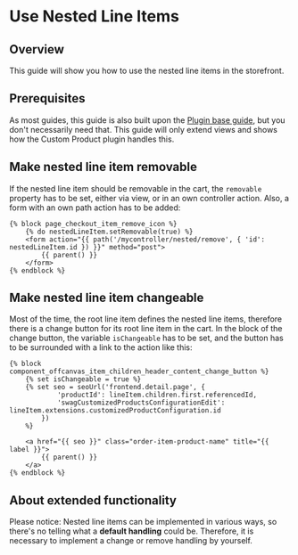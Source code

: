 # Use Nested Line Items

## Overview

This guide will show you how to use the nested line items in the storefront.

## Prerequisites

As most guides, this guide is also built upon the [Plugin base guide](../plugin-base-guide), but you don't necessarily need that. This guide will only extend views and shows how the Custom Product plugin handles this.

## Make nested line item removable

If the nested line item should be removable in the cart, the `removable` property has to be set, either via view, or in an own controller action. Also, a form with an own path action has to be added:

```twig
{% block page_checkout_item_remove_icon %}
    {% do nestedLineItem.setRemovable(true) %}
    <form action="{{ path('/mycontroller/nested/remove', { 'id': nestedLineItem.id }) }}" method="post">
        {{ parent() }}
    </form>
{% endblock %}
```

## Make nested line item changeable

Most of the time, the root line item defines the nested line items, therefore there is a change button for its root line item in the cart.
In the block of the change button, the variable `isChangeable` has to be set, and the button has to be surrounded with a link to the action like this:

```twig
{% block component_offcanvas_item_children_header_content_change_button %}
    {% set isChangeable = true %}
    {% set seo = seoUrl('frontend.detail.page', {
            'productId': lineItem.children.first.referencedId,
            'swagCustomizedProductsConfigurationEdit': lineItem.extensions.customizedProductConfiguration.id
        })
    %}
    
    <a href="{{ seo }}" class="order-item-product-name" title="{{ label }}">
        {{ parent() }}
    </a>
{% endblock %}
```

## About extended functionality

Please notice: Nested line items can be implemented in various ways, so there's no telling what a __default handling__ could be. Therefore, it is necessary to implement a change or remove handling by yourself.
